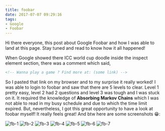 ```yaml
---
title: foobar
date: 2017-07-07 09:29:16
tags:
- Google
- Foobar
---
```


Hi there everyone, this post about Google Foobar and how I was able to land at this page. Stay tuned and read to know how it all happened!

When Google showed there ICC world cup doodle inside the inspect element section, there was a comment which said,

```html
<!-- Wanna play a game ? Find more at: (some link) -->
```
So I pasted that link on my browser and to my surprise it really worked! I was able to login to foobar and saw that there are 5 levels to clear. Level 1 pretty easy, level 2 had 2 questions and level 3 was tough and I was stuck on it. It required the knowledge of **Absorbing Markov Chains** which I was not able to read in my busy schedule and due to which the time limit expired. But, nevertheless, I got this great opportunity to have a look at foobar myself! It really feels great! And btw here are some screenshots 😁:

![fb-1](http://krshubham.github.io/images/foobar/fb-1.png "When you come back again")
![fb-2](http://krshubham.github.io/images/foobar/fb-2.png "Its pure terminal like experience")
![fb-3](http://krshubham.github.io/images/foobar/fb-3.png "Problem")
![fb-4](http://krshubham.github.io/images/foobar/fb-4.png "The help text")
![fb-5](http://krshubham.github.io/images/foobar/fb-5.png "status")
![fb-6](http://krshubham.github.io/images/foobar/fb-6.png "Modern art :D")
![fb-7](http://krshubham.github.io/images/foobar/fb-7.png "Random fun")

<ins class="adsbygoogle"
     style="display:block; text-align:center;"
     data-ad-format="fluid"
     data-ad-layout="in-article"
     data-ad-client="ca-pub-3900805761322774"
     data-ad-slot="1286488845"></ins>
<script>
     (adsbygoogle = window.adsbygoogle || []).push({});
</script>
